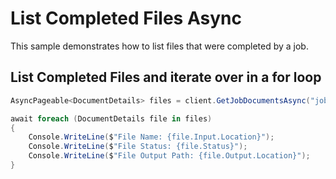 # List Completed Files Async

This sample demonstrates how to list files that were completed by a job.


## List Completed Files and iterate over in a for loop

```C# Snippet:AzHealthDeidSample4Async_ListCompletedFiles
AsyncPageable<DocumentDetails> files = client.GetJobDocumentsAsync("job-name-1");

await foreach (DocumentDetails file in files)
{
    Console.WriteLine($"File Name: {file.Input.Location}");
    Console.WriteLine($"File Status: {file.Status}");
    Console.WriteLine($"File Output Path: {file.Output.Location}");
}
```
